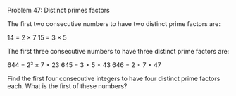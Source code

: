 Problem 47: Distinct primes factors

The first two consecutive numbers to have two distinct prime factors are:

14 = 2 × 7 15 = 3 × 5

The first three consecutive numbers to have three distinct prime factors are:

644 = 2² × 7 × 23 645 = 3 × 5 × 43 646 = 2 × 7 × 47

Find the first four consecutive integers to have four distinct prime factors each. What is the first of these numbers?